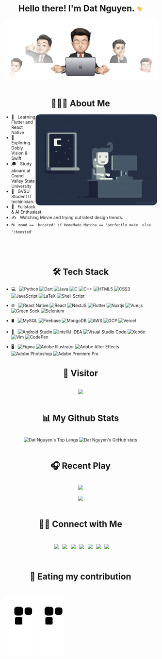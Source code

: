 




<h1 align="center">Hello there!
I'm Dat Nguyen. <img src="Hi.gif" width="20"> </h1>
<div align="center">
<img align = "center" src="cover.svg" >
</div>
<br>

<h1 align="center"> 👨🏻‍💻 About Me </h1>
<img align="right" alt="GIF" src="1.gif" width="400" style="border-radius:4%">





- 🔭 &nbsp; Learning Flutter and React Native
- 🤔 &nbsp; Exploring Dobly Vision & Swift 
- 🎓 &nbsp; Study aboard at Grand Valley State University
- 💼 &nbsp; GVSU Student IT techinician.
- 🌱 &nbsp; Fullstack & AI Enthusiast. 
- ✍️ &nbsp; Watching Movie and trying out latest design trends.
- ☕ &nbsp; `mood == 'boosted' if HomeMade Matcha == 'perfectly make' else '!boosted'`


<br>
<br>
<br>
<h1 align="center">🛠 Tech Stack</h1>

- 💻 &nbsp; ![Python](https://img.shields.io/badge/python-3670A0?style=flat&logo=python&logoColor=ffdd54) ![Dart](https://img.shields.io/badge/dart-%230175C2.svg?style=flat&logo=dart&logoColor=white) ![Java](https://img.shields.io/badge/java-%23ED8B00.svg?style=Flat&logo=java&logoColor=white) ![C](https://img.shields.io/badge/c-%2300599C.svg?style=flat&logo=c&logoColor=white)
![C++](https://img.shields.io/badge/C%2B%2B-00599C?style=flat&logo=c%2B%2B&logoColor=white)
![HTML5](https://img.shields.io/badge/html5-%23E34F26.svg?style=flat&logo=html5&logoColor=white) ![CSS3](https://img.shields.io/badge/css3-%231572B6.svg?style=flat&logo=css3&logoColor=white)  ![JavaScript](https://img.shields.io/badge/javascript-%23323330.svg?style=flat&logo=javascript&logoColor=%23F7DF1E)
 ![LaTeX](https://img.shields.io/badge/latex-%23008080.svg?style=flat&logo=latex&logoColor=white)
 ![Shell Script](https://img.shields.io/badge/shell_script-%23121011.svg?style=flat&logo=gnu-bash&logoColor=white)
- 🌐 &nbsp; ![React Native](https://img.shields.io/badge/react_native-%2320232a.svg?style=flat&logo=react&logoColor=%2361DAFB)
![React](https://img.shields.io/badge/react-%2320232a.svg?style=flat&logo=react&logoColor=%2361DAFB)
![NextJS](https://img.shields.io/badge/next%20js-000000?style=flat&logo=nextdotjs&logoColor=white)
![Flutter](https://img.shields.io/badge/Flutter-%2302569B.svg?style=flat&logo=Flutter&logoColor=white)
![Nuxtjs](https://img.shields.io/badge/Nuxt-002E3B?style=flat&logo=nuxtdotjs&logoColor=#00DC82)
![Vue.js](https://img.shields.io/badge/vuejs-%2335495e.svg?style=flat&logo=vuedotjs&logoColor=%234FC08D)
![Green Sock](https://img.shields.io/badge/green%20sock-88CE02?style=flat&logo=greensock&logoColor=white) 
![Selenium](https://img.shields.io/badge/-selenium-%43B02A?style=flat&logo=selenium&logoColor=white)



- 🛢 &nbsp; ![MySQL](https://img.shields.io/badge/mysql-%2300f.svg?style=flat&logo=mysql&logoColor=white) 
![Firebase](https://img.shields.io/badge/firebase-%23039BE5.svg?style=flat&logo=firebase) 
![MongoDB](https://img.shields.io/badge/MongoDB-%234ea94b.svg?style=flat&logo=mongodb&logoColor=white)
![AWS](https://img.shields.io/badge/Amazon_AWS-FF9900?style=flat&logo=amazonaws&logoColor=white)
![GCP](https://img.shields.io/badge/Google_Cloud-4285F4?style=flat&logo=google-cloud&logoColor=white)
![Vercel](https://img.shields.io/badge/Vercel-000000?style=flat&logo=vercel&logoColor=white)
- 🔧 &nbsp; ![Android Studio](https://img.shields.io/badge/Android%20Studio-3DDC84.svg?style=flat&logo=android-studio&logoColor=white) 
![IntelliJ IDEA](https://img.shields.io/badge/IntelliJIDEA-000000.svg?style=flat&logo=intellij-idea&logoColor=white) 
![Visual Studio Code](https://img.shields.io/badge/Visual%20Studio%20Code-0078d7.svg?style=flat&logo=visual-studio-code&logoColor=white) 
![Xcode](https://img.shields.io/badge/Xcode-007ACC?style=flat&logo=Xcode&logoColor=white)
![Vim](https://img.shields.io/badge/VIM-%2311AB00.svg?style=flat&logo=vim&logoColor=white)
![CodePen](https://img.shields.io/badge/CodePen-white?style=flat&logo=codepen&logoColor=black)


- 🖥 &nbsp; ![Figma](https://img.shields.io/badge/figma-%23F24E1E.svg?style=flat&logo=figma&logoColor=white) 
![Adobe Illustrator](https://img.shields.io/badge/adobe%20illustrator-%23FF9A00.svg?style=flat&logo=adobe%20illustrator&logoColor=white) 
![Adobe After Effects](https://img.shields.io/badge/Adobe%20After%20Effects-9999FF.svg?style=flat&logo=Adobe%20After%20Effects&logoColor=white) 
![Adobe Photoshop](https://img.shields.io/badge/adobe%20photoshop-%2331A8FF.svg?style=flat&logo=adobe%20photoshop&logoColor=white) 
![Adobe Premiere Pro](https://img.shields.io/badge/Adobe%20Premiere%20Pro-9999FF.svg?style=flat&logo=Adobe%20Premiere%20Pro&logoColor=white)




<h1 align="center">👀 Visitor</h1>
<br>
<div align="center">
<img src="https://komarev.com/ghpvc/?username=superboo0311&color=red"></li>
</div>

<br>
<h1 align="center">📊  My Github Stats</h1><br>
<div align="center">
<img height="150px"src="https://github-readme-stats-superboo0311.vercel.app/api/top-langs/?username=imtiendat0311&langs_count=10&show_icons=true&include_all_commits=true&count_private=true&theme=nord&layout=compact&" alt="Dat Nguyen's Top Langs"/> <img height="150px" src="https://github-readme-stats-superboo0311.vercel.app/api?username=imtiendat0311&show_icons=true&theme=nord&count_private=true" alt="Dat Nguyen's GitHub stats"/><br></div>




<br>
<h1 align="center">🎧 Recent Play</h1>
<br>
<div align="center"> <img src="https://spotify-github-profile-superboo0311.vercel.app/api/view?uid=3mwksj1bzpj6fmcxdzeuzhoft&cover_image=true&theme=compact&"/></div><br>
<div align="center"><img src="https://spotify-top-play-superboo0311.vercel.app/api/top-played">
</div><br>
<h1 align="center"> 🤝🏻 Connect with Me </h1>
<br>
<p align="center">
&nbsp; <a href="https://www.linkedin.com/in/dat-nguyen-32606917b/" target="_blank" rel="noopener noreferrer"><img src="https://img.shields.io/badge/linkedin-%230077B5.svg?style=flat&logo=linkedin&logoColor=white"/></a>
&nbsp; <a href="https://fb.me/nguyen.tien.dat.03.11" target="_blank" rel="noopener noreferrer"><img src="https://img.shields.io/badge/Facebook-%231877F2.svg?style=flat&logo=Facebook&logoColor=white"/></a>
&nbsp; <a href="https://m.me/nguyen.tien.dat.03.11" target="_blank" rel="noopener noreferrer"><img src="https://img.shields.io/badge/Messenger-00B2FF?style=flat&logo=messenger&logoColor=white"/></a>
&nbsp; <a href="mailto:datnguyentien0311@gmail.com" target="_blank" rel="noopener noreferrer"><img src="https://img.shields.io/badge/Gmail-D14836?style=flat&logo=gmail&logoColor=white"  /></a>
&nbsp; <a href="https://twitter.com/imtiendat0311" target="_blank" rel="noopener noreferrer"><img src="https://img.shields.io/badge/imtiendat0311-%231DA1F2.svg?style=flate&logo=Twitter&logoColor=white" /></a>  
&nbsp; <a href="https://www.instagram.com/cuocdoithatvui123/" target="_blank" rel="noopener noreferrer"><img src="https://img.shields.io/badge/cuocdoithatvui-%23E4405F.svg?style=flat&logo=Instagram&logoColor=white"  /></a>   
&nbsp; <a href="https://discord.gg/F6RXhbE8v9/" target="_blank" rel="noopener noreferrer"><img src="https://img.shields.io/badge/Hoi Rach Kid-%237289DA.svg?style=flat&logo=discord&logoColor=white"  /></a>   
</p><br>
<h1 align="center"> 🐍 Eating my contribution </h1>
<br>

![GitHub Snake Light](
https://raw.githubusercontent.com/imtiendat0311/imtiendat0311/bd67145b9ff660d9463e1d8dd87442b7339e3f68/github-contribution-grid-snake.svg#gh-light-mode-only)
![GitHub Snake Dark](
https://raw.githubusercontent.com/imtiendat0311/imtiendat0311/bd67145b9ff660d9463e1d8dd87442b7339e3f68/github-contribution-grid-snake-dark.svg#gh-dark-mode-only)

